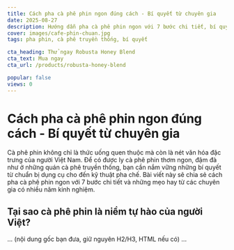 ```yaml
---
title: Cách pha cà phê phin ngon đúng cách - Bí quyết từ chuyên gia
date: 2025-08-27
description: Hướng dẫn pha cà phê phin ngon với 7 bước chi tiết, bí quyết từ chuyên gia để có ly cà phê chuẩn vị Việt.
cover: images/cafe-phin-chuan.jpg
tags: pha phin, cà phê truyền thống, bí quyết

cta_heading: Thử ngay Robusta Honey Blend
cta_text: Mua ngay
cta_url: /products/robusta-honey-blend

popular: false
views: 0
---
```


# Cách pha cà phê phin ngon đúng cách - Bí quyết từ chuyên gia

Cà phê phin không chỉ là thức uống quen thuộc mà còn là nét văn hóa đặc trưng của người Việt Nam. Để có được ly cà phê phin thơm ngon, đậm đà như ở những quán cà phê truyền thống, bạn cần nắm vững những bí quyết từ chuẩn bị dụng cụ cho đến kỹ thuật pha chế. Bài viết này sẽ chia sẻ cách pha cà phê phin ngon với 7 bước chi tiết và những mẹo hay từ các chuyên gia có nhiều năm kinh nghiệm.

## Tại sao cà phê phin là niềm tự hào của người Việt?

... (nội dung gốc bạn đưa, giữ nguyên H2/H3, HTML nếu có) ...
